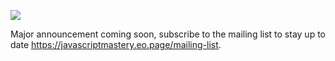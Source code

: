 [<img src="https://i.imgur.com/gtHOc3T.png">](https://youtube.com/c/javascriptmastery)

Major announcement coming soon, subscribe to the mailing list to stay up to date https://javascriptmastery.eo.page/mailing-list. 
